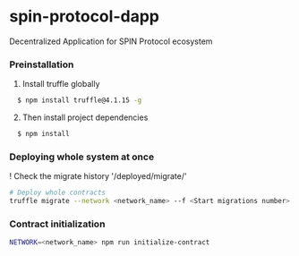 # spin-protocol-dapp
Decentralized Application for SPIN Protocol ecosystem

### Preinstallation
1. Install truffle globally

```bash
  $ npm install truffle@4.1.15 -g
```

2. Then install project dependencies

```bash
  $ npm install
```

### Deploying whole system at once
! Check the migrate history '/deployed/migrate/'
```bash
# Deploy whole contracts
truffle migrate --network <network_name> --f <Start migrations number> --to <End migrations number>
```

### Contract initialization
```bash
NETWORK=<network_name> npm run initialize-contract
```
